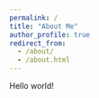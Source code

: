 ```yaml
---
permalink: /
title: "About Me"
author_profile: true
redirect_from: 
  - /about/
  - /about.html
---
```


Hello world!
